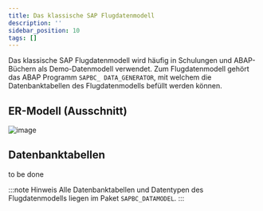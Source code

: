 ```yaml
---
title: Das klassische SAP Flugdatenmodell
description: ''
sidebar_position: 10
tags: []
---
```


Das klassische SAP Flugdatenmodell wird häufig in Schulungen und ABAP-Büchern als Demo-Datenmodell verwendet. Zum Flugdatenmodell gehört das ABAP Programm `SAPBC_ DATA_GENERATOR`, mit welchem die Datenbanktabellen des Flugdatenmodells befüllt werden können.

## ER-Modell (Ausschnitt)
![image](https://user-images.githubusercontent.com/47243617/194999498-0852d296-5151-4d36-bbd9-250d3008b2d6.png)

## Datenbanktabellen
to be done

:::note Hinweis
Alle Datenbanktabellen und Datentypen des Flugdatenmodells liegen im Paket `SAPBC_DATAMODEL`.
:::
